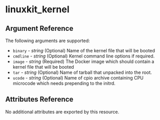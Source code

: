 <!--- autogenerated do not edit --->
# linuxkit_kernel

## Argument Reference

The following arguments are supported:

* `binary` - _string_ (Optional)  Name of the kernel file that will be booted
* `cmdline` - _string_ (Optional)  Kernel command line options if required.
* `image` - _string_ (Required)  The Docker image which should contain a kernel file that will be booted
* `tar` - _string_ (Optional)  Name of tarball that unpacked into the root.
* `ucode` - _string_ (Optional)  Name of cpio archive containing CPU microcode which needs prepending to the initrd.


## Attributes Reference

No additional attributes are exported by this resource.





